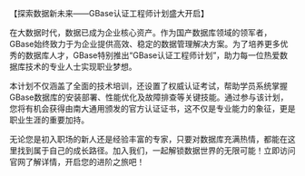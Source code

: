 【探索数据新未来——GBase认证工程师计划盛大开启】

在大数据时代，数据已成为企业核心资产。作为国产数据库领域的领军者，GBase始终致力于为企业提供高效、稳定的数据管理解决方案。为了培养更多优秀的数据库人才，GBase特别推出“GBase认证工程师计划”，助力每一位热爱数据库技术的专业人士实现职业梦想。

本计划不仅涵盖了全面的技术培训，还设置了权威认证考试，帮助学员系统掌握GBase数据库的安装部署、性能优化及故障排查等关键技能。通过参与该计划，您将有机会获得由南大通用颁发的官方认证证书，这不仅是专业能力的象征，更是职业生涯的重要加持。

无论您是初入职场的新人还是经验丰富的专家，只要对数据库充满热情，都能在这里找到属于自己的成长路径。加入我们，一起解锁数据世界的无限可能！立即访问官网了解详情，开启您的进阶之旅吧！